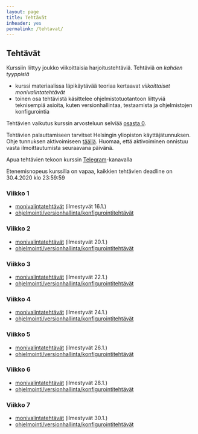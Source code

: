 ```yaml
---
layout: page
title: Tehtävät
inheader: yes
permalink: /tehtavat/
---
```


## Tehtävät

Kurssiin liittyy joukko viikoittaisia harjoitustehtäviä. Tehtäviä on _kahden tyyppisiä_ 
- kurssi materiaalissa läpikäytävää teoriaa kertaavat _viikoittaiset monivalintatehtävät_
- toinen osa tehtävistä käsittelee ohjelmistotuotantoon liittyviä teknisempiä asioita, kuten versionhallintaa, testaamista ja ohjelmistojen konfigurointia

Tehtävien vaikutus kurssin arvosteluun selviää [osasta 0](/osa0#kurssin-arvostelu).

Tehtävien palauttamiseen tarvitset Helsingin yliopiston käyttäjätunnuksen. Ohje tunnuksen aktivoimiseen [täällä](https://www.helsinki.fi/fi/avoin-yliopisto/opiskelu/opinnoissa-alkuun/helsingin-yliopiston-kayttajatunnus). Huomaa, että aktivoiminen onnistuu vasta ilmoittautumista seuraavana päivänä.

Apua tehtävien tekoon kurssin [Telegram](https://telegram.me/ohjelmistotuotanto)-kanavalla 

Etenemisnopeus kurssilla on vapaa, kaikkien tehtävien deadline on 30.4.2020 klo 23:59:59

### Viikko 1

- [monivalintatehtävät](https://study.cs.helsinki.fi/stats/courses/ohtu-avoin-2020/quiz/1) (ilmestyvät 16.1.)
- [ohjelmointi/versionhallinta/konfigurointitehtävät](/tehtavat1) 

### Viikko 2

- [monivalintatehtävät](https://study.cs.helsinki.fi/stats/courses/ohtu-avoin-2020/quiz/2) (ilmestyvät 20.1.)
- [ohjelmointi/versionhallinta/konfigurointitehtävät](/tehtavat2) 

### Viikko 3

- [monivalintatehtävät](https://study.cs.helsinki.fi/stats/courses/ohtu-avoin-2020/quiz/3) (ilmestyvät 22.1.)
- [ohjelmointi/versionhallinta/konfigurointitehtävät](/tehtavat3) 

### Viikko 4

- [monivalintatehtävät](https://study.cs.helsinki.fi/stats/courses/ohtu-avoin-2020/quiz/4) (ilmestyvät 24.1.)
- [ohjelmointi/versionhallinta/konfigurointitehtävät](/tehtavat4)

### Viikko 5

- [monivalintatehtävät](https://study.cs.helsinki.fi/stats/courses/ohtu-avoin-2020/quiz/5) (ilmestyvät 26.1.)
- [ohjelmointi/versionhallinta/konfigurointitehtävät](/tehtavat5) 

### Viikko 6

- [monivalintatehtävät](https://study.cs.helsinki.fi/stats/courses/ohtu-avoin-2020/quiz/6) (ilmestyvät 28.1.)
- [ohjelmointi/versionhallinta/konfigurointitehtävät](/tehtavat6)

### Viikko 7

- [monivalintatehtävät](https://study.cs.helsinki.fi/stats/courses/ohtu-avoin-2020/quiz/7) (ilmestyvät 30.1.)
- [ohjelmointi/versionhallinta/konfigurointitehtävät](/tehtavat7)
